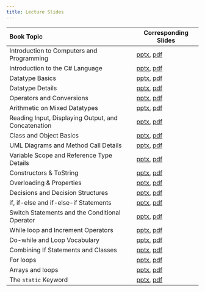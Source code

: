 ```yaml
---
title: Lecture Slides
---
```


| Book Topic | Corresponding Slides |
| :--- | --- |
| Introduction to Computers and Programming             | [pptx](https://github.com/csci-1301/csci-1301.github.io/raw/main/lectures/010_general_concepts/Programming-Intro.pptx), [pdf](https://github.com/csci-1301/csci-1301.github.io/raw/main/lectures/010_general_concepts/Programming-Intro.pdf) |
| Introduction to the C# Language                       | [pptx](https://github.com/csci-1301/csci-1301.github.io/raw/main/lectures/020_first_program/C%23-Intro-WriteLine.pptx), [pdf](https://github.com/csci-1301/csci-1301.github.io/raw/main/lectures/020_first_program/C%23-Intro-WriteLine.pdf) |
| Datatype Basics                                       | [pptx](https://github.com/csci-1301/csci-1301.github.io/raw/main/lectures/030_datatypes_and_variables/Datatypes-Variables.pptx), [pdf](https://github.com/csci-1301/csci-1301.github.io/raw/main/lectures/030_datatypes_and_variables/Datatypes-Variables.pdf) |
| Datatype Details                                      | [pptx](https://github.com/csci-1301/csci-1301.github.io/raw/main/lectures/030_datatypes_and_variables/Datatypes-Variables-Details.pptx), [pdf](https://github.com/csci-1301/csci-1301.github.io/raw/main/lectures/030_datatypes_and_variables/Datatypes-Variables-Details.pdf) |
| Operators and Conversions                             | [pptx](https://github.com/csci-1301/csci-1301.github.io/raw/main/lectures/040_operators/Operators-Conversions.pptx), [pdf](https://github.com/csci-1301/csci-1301.github.io/raw/main/lectures/040_operators/Operators-Conversions.pdf) |
| Arithmetic on Mixed Datatypes                         | [pptx](https://github.com/csci-1301/csci-1301.github.io/raw/main/lectures/040_operators/Arithmetic-Conversions.pptx), [pdf](https://github.com/csci-1301/csci-1301.github.io/raw/main/lectures/040_operators/Arithmetic-Conversions.pdf) |
| Reading Input, Displaying Output, and Concatenation   | [pptx](https://github.com/csci-1301/csci-1301.github.io/raw/main/lectures/050_reading_and_displaying/Input-Output-Concatenation.pptx), [pdf](https://github.com/csci-1301/csci-1301.github.io/raw/main/lectures/050_reading_and_displaying/Input-Output-Concatenation.pdf) |
| Class and Object Basics                               | [pptx](https://github.com/csci-1301/csci-1301.github.io/raw/main/lectures/060_object_oriented_intro/Objects-Intro.pptx), [pdf](https://github.com/csci-1301/csci-1301.github.io/raw/main/lectures/060_object_oriented_intro/Objects-Intro.pdf)  |
| UML Diagrams and Method Call Details                  | [pptx](https://github.com/csci-1301/csci-1301.github.io/raw/main/lectures/060_object_oriented_intro/Method-Details-UML.pptx), [pdf](https://github.com/csci-1301/csci-1301.github.io/raw/main/lectures/060_object_oriented_intro/Method-Details-UML.pdf)|
| Variable Scope and Reference Type Details             | [pptx](https://github.com/csci-1301/csci-1301.github.io/raw/main/lectures/060_object_oriented_intro/Scope-Reference-Types.pptx), [pdf](https://github.com/csci-1301/csci-1301.github.io/raw/main/lectures/060_object_oriented_intro/Scope-Reference-Types.pdf)|
| Constructors & ToString                               | [pptx](https://github.com/csci-1301/csci-1301.github.io/raw/main/lectures/070_object_oriented_contd/Constructors-ToString.pptx), [pdf](https://github.com/csci-1301/csci-1301.github.io/raw/main/lectures/070_object_oriented_contd/Constructors-ToString.pdf) |
| Overloading & Properties                              | [pptx](https://github.com/csci-1301/csci-1301.github.io/raw/main/lectures/070_object_oriented_contd/Overloads-Properties.pptx), [pdf](https://github.com/csci-1301/csci-1301.github.io/raw/main/lectures/070_object_oriented_contd/Overloads-Properties.pdf) |
| Decisions and Decision Structures                     | [pptx](https://github.com/csci-1301/csci-1301.github.io/raw/main/lectures/080_decisions_booleans_and_comparisons/Booleans-Comparisons.pptx), [pdf](https://github.com/csci-1301/csci-1301.github.io/raw/main/lectures/080_decisions_booleans_and_comparisons/Booleans-Comparisons.pdf) |
| if, if-else and if-else-if Statements                 | [pptx](https://github.com/csci-1301/csci-1301.github.io/raw/main/lectures/090_if/If-Else.pptx), [pdf](https://github.com/csci-1301/csci-1301.github.io/raw/main/lectures/090_if/If-Else.pdf) |
| Switch Statements and the Conditional Operator        | [pptx](https://github.com/csci-1301/csci-1301.github.io/raw/main/lectures/100_switch/Switch.pptx), [pdf](https://github.com/csci-1301/csci-1301.github.io/raw/main/lectures/100_switch/Switch.pdf) |
| While loop and Increment Operators                    | [pptx](https://github.com/csci-1301/csci-1301.github.io/raw/main/lectures/110_while_loops_and_vocabulary/While-Increment.pptx), [pdf](https://github.com/csci-1301/csci-1301.github.io/raw/main/lectures/110_while_loops_and_vocabulary/While-Increment.pdf) |
| Do-while and Loop Vocabulary                          | [pptx](https://github.com/csci-1301/csci-1301.github.io/raw/main/lectures/110_while_loops_and_vocabulary/Do-While-Vocab.pptx), [pdf](https://github.com/csci-1301/csci-1301.github.io/raw/main/lectures/110_while_loops_and_vocabulary/Do-While-Vocab.pdf) |
| Combining If Statements and Classes                   | [pptx](https://github.com/csci-1301/csci-1301.github.io/raw/main/lectures/130_combining_decision_and_classes/If-With-Classes.pptx), [pdf](https://github.com/csci-1301/csci-1301.github.io/raw/main/lectures/130_combining_decision_and_classes/If-With-Classes.pdf) |
| For loops                                             | [pptx](https://github.com/csci-1301/csci-1301.github.io/raw/main/lectures/150_for_loops/For-Loops.pptx), [pdf](https://github.com/csci-1301/csci-1301.github.io/raw/main/lectures/150_for_loops/For-Loops.pdf) |
| Arrays and loops                                      | [pptx](https://github.com/csci-1301/csci-1301.github.io/raw/main/lectures/160_foreach/Arrays-Advanced-Loops.pptx), [pdf](https://github.com/csci-1301/csci-1301.github.io/raw/main/lectures/160_foreach/Arrays-Advanced-Loops.pdf) |
| The `static` Keyword                                  | [pptx](https://github.com/csci-1301/csci-1301.github.io/raw/main/lectures/170_static_elements/Static.pptx), [pdf](https://github.com/csci-1301/csci-1301.github.io/raw/main/lectures/170_static_elements/Static.pdf) |
